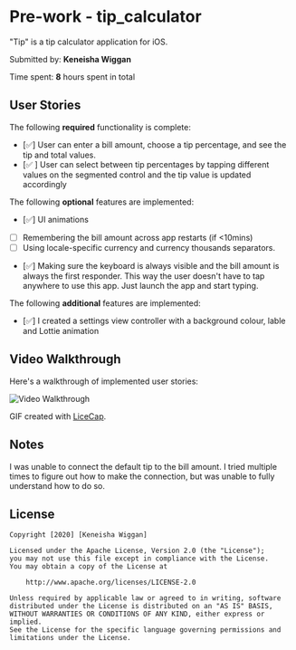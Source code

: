 
# Pre-work - tip_calculator

"Tip" is a tip calculator application for iOS.

Submitted by: **Keneisha Wiggan**

Time spent: **8** hours spent in total

## User Stories

The following **required** functionality is complete:

* [✅] User can enter a bill amount, choose a tip percentage, and see the tip and total values.
* [✅ ] User can select between tip percentages by tapping different values on the segmented control and the tip value is updated accordingly

The following **optional** features are implemented:

* [✅] UI animations
* [ ] Remembering the bill amount across app restarts (if <10mins)
* [ ] Using locale-specific currency and currency thousands separators.
* [✅] Making sure the keyboard is always visible and the bill amount is always the first responder. This way the user doesn't have to tap anywhere to use this app. Just launch the app and start typing.

The following **additional** features are implemented:

- [✅] I created a settings view controller with a background colour, lable and Lottie animation

## Video Walkthrough

Here's a walkthrough of implemented user stories:

<img src='http://g.recordit.co/RJjbZCQBnM.gif' title='Video Walkthrough' width='' alt='Video Walkthrough' />

GIF created with [LiceCap](http://g.recordit.co/RJjbZCQBnM.gif).

## Notes

I was unable to connect the default tip to the bill amount. I tried multiple times to figure out how to make the connection, but was unable to fully understand how to do so.

## License

    Copyright [2020] [Keneisha Wiggan]

    Licensed under the Apache License, Version 2.0 (the "License");
    you may not use this file except in compliance with the License.
    You may obtain a copy of the License at

        http://www.apache.org/licenses/LICENSE-2.0

    Unless required by applicable law or agreed to in writing, software
    distributed under the License is distributed on an "AS IS" BASIS,
    WITHOUT WARRANTIES OR CONDITIONS OF ANY KIND, either express or implied.
    See the License for the specific language governing permissions and
    limitations under the License.
